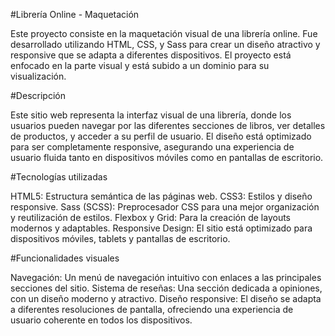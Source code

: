 #Librería Online - Maquetación

Este proyecto consiste en la maquetación visual de una librería online. Fue desarrollado utilizando HTML, CSS, y Sass para crear un diseño atractivo y responsive que se adapta a diferentes dispositivos. El proyecto está enfocado en la parte visual y está subido a un dominio para su visualización.

#Descripción

Este sitio web representa la interfaz visual de una librería, donde los usuarios pueden navegar por las diferentes secciones de libros, ver detalles de productos, y acceder a su perfil de usuario. El diseño está optimizado para ser completamente responsive, asegurando una experiencia de usuario fluida tanto en dispositivos móviles como en pantallas de escritorio.

#Tecnologías utilizadas

HTML5: Estructura semántica de las páginas web.
CSS3: Estilos y diseño responsive.
Sass (SCSS): Preprocesador CSS para una mejor organización y reutilización de estilos.
Flexbox y Grid: Para la creación de layouts modernos y adaptables.
Responsive Design: El sitio está optimizado para dispositivos móviles, tablets y pantallas de escritorio.

#Funcionalidades visuales

Navegación: Un menú de navegación intuitivo con enlaces a las principales secciones del sitio.
Sistema de reseñas: Una sección dedicada a opiniones, con un diseño moderno y atractivo.
Diseño responsive: El diseño se adapta a diferentes resoluciones de pantalla, ofreciendo una experiencia de usuario coherente en todos los dispositivos.

